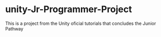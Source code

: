 # unity-Jr-Programmer-Project
This is a project from the Unity oficial tutorials that concludes the Junior Pathway
